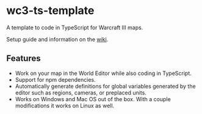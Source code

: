 # wc3-ts-template
 A template to code in TypeScript for Warcraft III maps.

Setup guide and information on the [wiki](https://github.com/triggerhappy187/wc3-ts-template/wiki).

## Features
* Work on your map in the World Editor while also coding in TypeScript.
* Support for npm dependencies.
* Automatically generate definitions for global variables generated by the editor such as regions, cameras, or preplaced units.
* Works on Windows and Mac OS out of the box. With a couple modifications it works on Linux as well.
